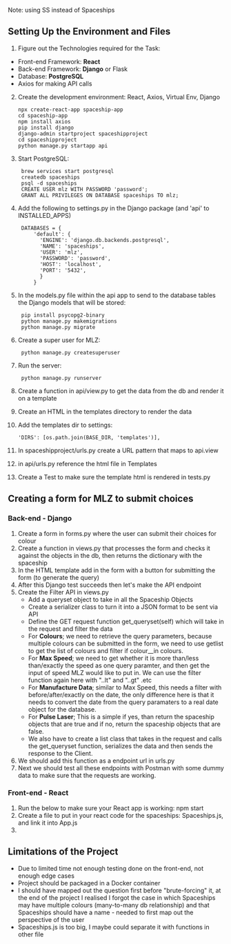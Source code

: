 Note: using SS instead of Spaceships


## Setting Up the Environment and Files
1. Figure out the Technologies required for the Task:
* Front-end Framework: **React**
* Back-end Framework: **Django** or Flask
* Database: **PostgreSQL**
* Axios for making API calls

2.  Create the development environment: React, Axios, Virtual Env, Django

        npx create-react-app spaceship-app
        cd spaceship-app
        npm install axios
        pip install django
        django-admin startproject spaceshipproject
        cd spaceshipproject
        python manage.py startapp api

3. Start PostgreSQL:

        brew services start postgresql
        createdb spaceships
        psql -d spaceships
        CREATE USER mlz WITH PASSWORD 'password';
        GRANT ALL PRIVILEGES ON DATABASE spaceships TO mlz;

4. Add the following to settings.py in the Django package (and 'api' to INSTALLED_APPS)

        DATABASES = {
            'default': {
              'ENGINE': 'django.db.backends.postgresql',
              'NAME': 'spaceships',
              'USER': 'mlz',
              'PASSWORD': 'password',
              'HOST': 'localhost',
              'PORT': '5432',
              }
            }

5. In the models.py file within the api app to send to the database tables the Django models that will be stored:

        pip install psycopg2-binary
        python manage.py makemigrations
        python manage.py migrate

6. Create a super user for MLZ:

        python manage.py createsuperuser

7. Run the server:

        python manage.py runserver

8. Create a function in api/view.py to get the data from the db and render it on a template
   
9.  Create an HTML in the templates directory to render the data

10. Add the templates dir to settings:

        'DIRS': [os.path.join(BASE_DIR, 'templates')],

11. In spaceshipproject/urls.py create a URL pattern that maps to api.view
12. in api/urls.py reference the html file in Templates
13. Create a Test to make sure the template html is rendered in tests.py

## Creating a form for MLZ to submit choices

### Back-end - Django
1. Create a form in forms.py where the user can submit their choices for colour
2. Create a function in views.py that processes the form and checks it against the objects in the db, then returns the dictionary with the spaceship
3. In the HTML template add in the form with a button for submitting the form (to generate the query)
4. After this Django test succeeds then let's make the API endpoint
5. Create the Filter API in views.py
    - Add a queryset object to take in all the Spaceship Objects
    - Create a serializer class to turn it into a JSON format to be sent via API
    - Define the GET request function get_queryset(self) which will take in the request and filter the data
    - For **Colours**; we need to retrieve the query parameters, because multiple colours can be submitted in the form, we need to use getlist to get the list of colours and filter if colour__in colours.
    - For **Max Speed**; we need to get whether it is more than/less than/exactly the speed as one query paramter, and then get the input of speed MLZ would like to put in. We can use the filter function again here with "..lt" and "..gt" .etc
    - For **Manufacture Data**; similar to Max Speed, this needs a filter with before/after/exactly on the date, the only difference here is that it needs to convert the date from the query paramaters to a real date object for the database.
    - For **Pulse Laser**; This is a simple if yes, than return the spaceship objects that are true and if no, return the spaceship objects that are false.
    - We also have to create a list class that takes in the request and calls the get_queryset function, serializes the data and then sends the response to the Client.
6. We should add this function as a endpoint url in urls.py
7. Next we should test all these endpoints with Postman with some dummy data to make sure that the requests are working.

### Front-end - React
1. Run the below to make sure your React app is working:
        npm start
2. Create a file to put in your react code for the spaceships: Spaceships.js, and link it into App.js
3. 


## Limitations of the Project
- Due to limited time not enough testing done on the front-end, not enough edge cases
- Project should be packaged in a Docker container
- I should have mapped out the question first before "brute-forcing" it, at the end of the project I realised I forgot the case in which Spaceships may have multiple colours (many-to-many db relationship) and that Spaceships should have a name - needed to first map out the perspective of the user
- Spaceships.js is too big, I maybe could separate it with functions in other file




 
